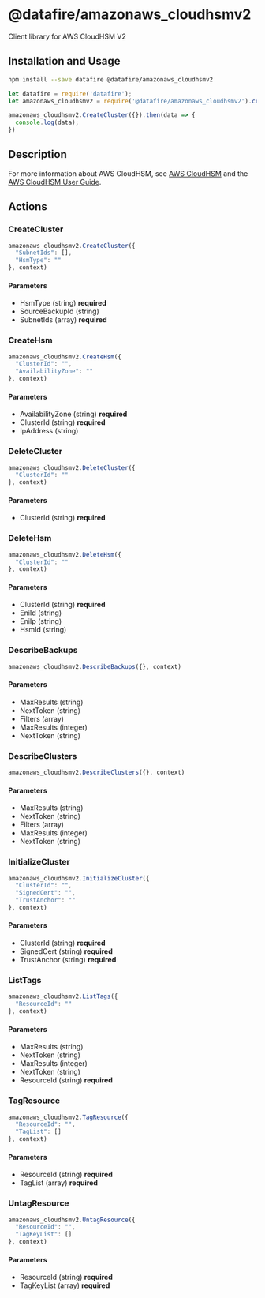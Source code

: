 # @datafire/amazonaws_cloudhsmv2

Client library for AWS CloudHSM V2

## Installation and Usage
```bash
npm install --save datafire @datafire/amazonaws_cloudhsmv2
```

```js
let datafire = require('datafire');
let amazonaws_cloudhsmv2 = require('@datafire/amazonaws_cloudhsmv2').create();

amazonaws_cloudhsmv2.CreateCluster({}).then(data => {
  console.log(data);
})
```

## Description
For more information about AWS CloudHSM, see <a href="http://aws.amazon.com/cloudhsm/">AWS CloudHSM</a> and the <a href="http://docs.aws.amazon.com/cloudhsm/latest/userguide/">AWS CloudHSM User Guide</a>.

## Actions
### CreateCluster



```js
amazonaws_cloudhsmv2.CreateCluster({
  "SubnetIds": [],
  "HsmType": ""
}, context)
```

#### Parameters
* HsmType (string) **required**
* SourceBackupId (string)
* SubnetIds (array) **required**

### CreateHsm



```js
amazonaws_cloudhsmv2.CreateHsm({
  "ClusterId": "",
  "AvailabilityZone": ""
}, context)
```

#### Parameters
* AvailabilityZone (string) **required**
* ClusterId (string) **required**
* IpAddress (string)

### DeleteCluster



```js
amazonaws_cloudhsmv2.DeleteCluster({
  "ClusterId": ""
}, context)
```

#### Parameters
* ClusterId (string) **required**

### DeleteHsm



```js
amazonaws_cloudhsmv2.DeleteHsm({
  "ClusterId": ""
}, context)
```

#### Parameters
* ClusterId (string) **required**
* EniId (string)
* EniIp (string)
* HsmId (string)

### DescribeBackups



```js
amazonaws_cloudhsmv2.DescribeBackups({}, context)
```

#### Parameters
* MaxResults (string)
* NextToken (string)
* Filters (array)
* MaxResults (integer)
* NextToken (string)

### DescribeClusters



```js
amazonaws_cloudhsmv2.DescribeClusters({}, context)
```

#### Parameters
* MaxResults (string)
* NextToken (string)
* Filters (array)
* MaxResults (integer)
* NextToken (string)

### InitializeCluster



```js
amazonaws_cloudhsmv2.InitializeCluster({
  "ClusterId": "",
  "SignedCert": "",
  "TrustAnchor": ""
}, context)
```

#### Parameters
* ClusterId (string) **required**
* SignedCert (string) **required**
* TrustAnchor (string) **required**

### ListTags



```js
amazonaws_cloudhsmv2.ListTags({
  "ResourceId": ""
}, context)
```

#### Parameters
* MaxResults (string)
* NextToken (string)
* MaxResults (integer)
* NextToken (string)
* ResourceId (string) **required**

### TagResource



```js
amazonaws_cloudhsmv2.TagResource({
  "ResourceId": "",
  "TagList": []
}, context)
```

#### Parameters
* ResourceId (string) **required**
* TagList (array) **required**

### UntagResource



```js
amazonaws_cloudhsmv2.UntagResource({
  "ResourceId": "",
  "TagKeyList": []
}, context)
```

#### Parameters
* ResourceId (string) **required**
* TagKeyList (array) **required**

